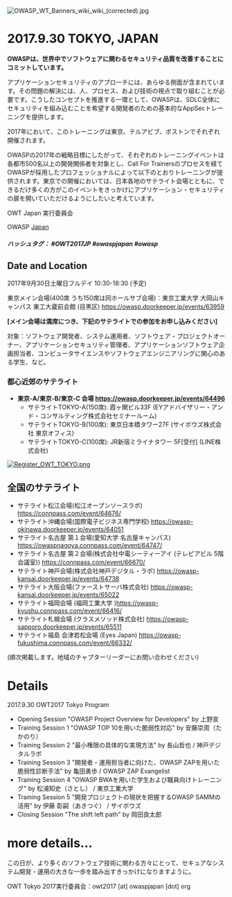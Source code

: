 ![OWASP_WT_Banners_wiki_wiki_(corrected).jpg](OWASP_WT_Banners_wiki_wiki_\(corrected\).jpg
"OWASP_WT_Banners_wiki_wiki_(corrected).jpg")

# 2017.9.30 TOKYO, JAPAN

**OWASPは、世界中でソフトウェアに関わるセキュリティ品質を改善することにコミットしています。**

アプリケーションセキュリティのアプローチには、あらゆる側面が含まれています。その問題の解決には、人、プロセス、および技術の視点で取り組むことが必要です。こうしたコンセプトを推進する一環として、OWASPは、SDLC全体にセキュリティを組み込むことを希望する開発者のための基本的なAppSecトレーニングを提供します。

2017年において、このトレーニングは東京、テルアビブ、ボストンでそれぞれ開催されます。

OWASPの2017年の戦略目標にしたがって、それぞれのトレーニングイベントは各都市500名以上の開発関係者を対象とし、Call For
Trainersのプロセスを経てOWASPが採用したプロフェッショナルによって以下のとおりトレーニングが提供されます。東京での開催においては、日本各地のサテライト会場とともに、できるだけ多くの方がこのイベントをきっかけにアプリケーション・セキュリティの扉を開いていただけるようにしたいと考えています。

OWT Japan 実行委員会

OWASP [Japan](Japan "wikilink")

##### ハッシュタグ： \#OWT2017JP \#owaspjapan \#owasp

## Date and Location

2017年9月30日土曜日フルデイ 10:30-18:30 (予定)

東京メイン会場(400席 うち150席は同ホールサブ会場)：東京工業大学 大岡山キャンパス 東工大蔵前会館 (目黒区)
<https://owasp.doorkeeper.jp/events/63959>

**\[メイン会場は満席につき、下記のサテライトでの参加をお申し込みください\]**

対象：ソフトウェア開発者、システム運用者、ソフトウェア・プロジェクトオーナー、アプリケーションセキュリティ管理者、アプリケーションソフトウェア企画担当者、コンピュータサイエンスやソフトウェアエンジニアリングに関心のある学生、など。

### 都心近郊のサテライト

  - **東京-A/東京-B/東京-C 会場 <https://owasp.doorkeeper.jp/events/64496>**
      - サテライトTOKYO-A(150席): 霞ヶ関ビル33F (EYアドバイザリー・アンド・コンサルティング株式会社セミナールーム)
      - サテライトTOKYO-B(100席): 東京日本橋タワー27F (サイボウズ株式会社 東京オフィス)
      - サテライトTOKYO-C(100席): JR新宿ミライナタワー 5F\[受付\] (LINE株式会社)

[![Register_OWT_TOKYO.png](Register_OWT_TOKYO.png
"Register_OWT_TOKYO.png")](https://owasp.doorkeeper.jp/events/64496)

## 全国のサテライト

  - サテライト松江会場(松江オープンソースラボ) <https://connpass.com/event/64676/>
  - サテライト沖縄会場(国際電子ビジネス専門学校)
    <https://owasp-okinawa.doorkeeper.jp/events/64051>
  - サテライト名古屋 第１会場(愛知大学 名古屋キャンパス)
    <https://owaspnagoya.connpass.com/event/64747/>
  - サテライト名古屋 第２会場(株式会社中電シーティーアイ (テレピアビル 5階会議室))
    <https://connpass.com/event/66670/>
  - サテライト神戸会場(株式会社神戸デジタル・ラボ)
    <https://owasp-kansai.doorkeeper.jp/events/64738>
  - サテライト大阪会場(ファーストサーバ株式会社)
    <https://owasp-kansai.doorkeeper.jp/events/65022>
  - サテライト福岡会場 (福岡工業大学 )https://owasp-kyushu.connpass.com/event/66416/
  - サテライト札幌会場 (クラスメソッド株式会社)
    <https://owasp-sapporo.doorkeeper.jp/events/65511>
  - サテライト福島 会津若松会場 (Eyes Japan)
    <https://owasp-fukushima.connpass.com/event/66332/>

(順次掲載します。地域のチャプターリーダーにお問い合わせください)

# Details

2017.9.30 OWT2017 Tokyo Program

  - Opening Session "OWASP Project Overview for Developers" by 上野宣
  - Training Session 1 "OWASP TOP 10を用いた脆弱性対応" by 安藤崇周（たかのり）
  - Training Session 2 "最小権限の具体的な実現方法" by 長山哲也 / 神戸デジタルラボ
  - Training Session 3 "開発者・運用担当者に向けた、OWASP ZAPを用いた脆弱性診断手法" by 亀田勇歩 /
    OWASP ZAP Evangelist
  - Training Session 4 "OWASP BWAを用いた学生および職員向けトレーニング" by 松浦知史（さとし） /
    東京工業大学
  - Training Session 5 "開発プロジェクトの現状を把握するOWASP SAMMの活用" by 伊藤 彰嗣（あきつぐ） /
    サイボウズ
  - Closing Session "The shift left path" by 岡田良太郎

# more details...

この日が、より多くのソフトウェア技術に関わる方々にとって、セキュアなシステム開発・運用の大きな一歩を踏み出すきっかけになりますように。

OWT Tokyo 2017実行委員会：owt2017 \[at\] owaspjapan \[dot\] org